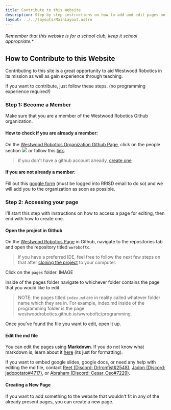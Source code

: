 ```yaml
---
title: Contribute to this Website
description: Step by step instructions on how to add and edit pages on this website.
layout: ../../layouts/MainLayout.astro
---
```


###### Remember that this website is for a school club, keep it school appropriate.*

## How to Contribute to this Website
Contributing to this site is a great opportunity to aid Westwood Robotics in its mission as well as gain experience through teaching.

If you want to contribute, just follow these steps. (no programming experience required!)
<!--- TODO: Once the Github tutorial is complete, just change the first step to a link to the Github page --->
### Step 1: Become a Member
Make sure that you are a member of the Westwood Robotics Github organization. 

#### How to check if you are already a member:
On the [Westwood Robotics Organization Github Page](https://github.com/WestwoodRobotics), click on the people section ![](wwroboftc/src/pages/contribute/2022-08-07-17-12-53.png) or follow this [link](https://github.com/orgs/WestwoodRobotics/people).
> if you don't have a github account already, [create one](https://github.com/signup)

#### If you are not already a member:
Fill out this [google form](https://forms.gle/suwh3sPg8qEHCRez5) (must be logged into RRISD email to do so) and we will add you to the organization as soon as possible.

### Step 2: Accessing your page
I'll start this step with instructions on how to access a page for editing, then end with how to create one.

#### Open the project in Github
On the [Westwood Robotics Page](https://github.com/WestwoodRobotics) in Github, navigate to the repositories tab and open the repository titled ```wwroboftc```.

> if you have a preferred IDE, feel free to follow the next few steps on that after [cloning the project](/wwroboftc/programming/GitHub) to your computer.

Click on the ```pages``` folder.
IMAGE

Inside of the pages folder navigate to whichever folder contains the page that you would like to edit.

> NOTE: the pages titled ```index.md``` are in reality called whatever folder name which they are in. For example, index.md inside of the programming folder is the page westwoodrobotics.github.io/wwroboftc/programming.

Once you've found the file you want to edit, open it up. 

#### Edit the md file
You can edit the pages using **Markdown**. If you do not know what markdown is, learn about it [here](https://www.markdownguide.org/cheat-sheet/) (its just for formatting).

If you want to embed google slides, google docs, or need any help with editing the md file, contact [Reet (Discord: DrIronfist#2548)](https://discord.com/users/726608190023663666), [Jadon (Discord: jadopotato#4717)](https://discord.com/users/542163475380830208), or [Abraham (Discord: Cesar_Oso#7229)](https://discord.com/users/770472531324698624).

#### Creating a New Page
If you want to add something to the website that wouldn't fit in any of the already present pages, you can create a new page.






